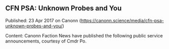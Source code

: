 ## CFN PSA: Unknown Probes and You

Published: 23 Apr 2017 on Canonn (https://canonn.science/media/cfn-psa-unknown-probes-and-you/)

Content: Canonn Faction News have published the following public service announcements, courtesy of Cmdr Po.